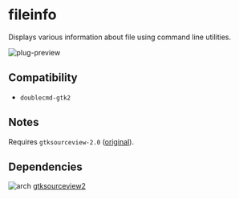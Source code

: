 fileinfo
========
Displays various information about file using command line utilities.

![plug-preview](https://i.imgur.com/Fzorsfi.png)

## Compatibility
- `doublecmd-gtk2`

## Notes
Requires `gtksourceview-2.0` ([original](https://github.com/doublecmd/doublecmd/wiki/Plugins#fileinfo)).

## Dependencies
![arch](https://wiki.archlinux.org/favicon.ico) [gtksourceview2](https://aur.archlinux.org/packages/gtksourceview2)

